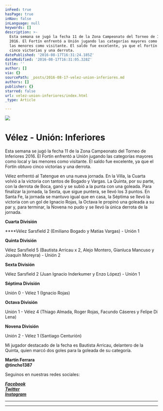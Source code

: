 ```yaml
---
inFeed: true
hasPage: true
inNav: false
inLanguage: null
keywords: []
description: >-
  Esta semana se jugó la fecha 11 de la Zona Campeonato del Torneo de Inferiores
  2016. El Fortín enfrentó a Unión jugando las categorías mayores como local y
  las menores como visitante. El saldo fue excelente, ya que el Fortín obtuvo
  cinco victorias y una derrota.
datePublished: '2016-08-17T16:31:24.185Z'
dateModified: '2016-08-17T16:31:05.328Z'
title: ''
author: []
via: {}
sourcePath: _posts/2016-08-17-velez-union-inferiores.md
authors: []
publisher: {}
starred: false
url: velez-union-inferiores/index.html
_type: Article

---
```

![](https://the-grid-user-content.s3-us-west-2.amazonaws.com/7948b4b2-1d45-4b90-92c4-324c12c89753.jpg)

# Vélez - Unión: Inferiores

Esta semana se jugó la fecha 11 de la Zona Campeonato del Torneo de Inferiores 2016\. El Fortín enfrentó a Unión jugando las categorías mayores como local y las menores como visitante. El saldo fue excelente, ya que el Fortín obtuvo cinco victorias y una derrota.

Vélez enfrentó al Tatengue en una nueva jornada. En la Villa, la Cuarta volvió a la victoria con tantos de Bogado y Vargas. La Quinta, por su parte, con la derrota de Boca, ganó y se subió a la punta con una goleada. Para finalizar la jornada, la Sexta, que sigue puntera, se llevó los 3 puntos. En Santa Fe, la jornada se mantuvo igual que en casa, la Séptima se llevó la victoria con un gol de Ignacio Rojas, la Octava le propinó una goleada a su par y, para terminar, la Novena no pudo y se llevó la única derrota de la jornada.

**Cuarta División**

****Vélez Sarsfield 2 (Emiliano Bogado y Matías Vargas) - Unión 1

**Quinta División**

Vélez Sarsfield 5 (Bautista Arricau x 2, Alejo Montero, Gianluca Mancuso y Joaquín Moreyra) - Unión 2

**Sexta División**

Vélez Sarsfield 2 (Juan Ignacio Inderkumer y Enzo López) - Unión 1

**Séptima División**

Unión 0 - Vélez 1 (Ignacio Rojas)

**Octava División**

Unión 1 - Vélez 4 (Thiago Almada, Roger Rojas, Facundo Cáseres y Felipe Di Lena)

**Novena División**

Unión 2 - Vélez 1 (Santiago Centurión)

Mi jugador destacado de la fecha es Bautista Arricau, delantero de la Quinta, quien marcó dos goles para la goleada de su categoría.

**Martín Ferrara**  
**@tincho1387**

Seguinos en nuestras redes sociales:

_**[Facebook][0]**_  
_**[Twitter][1]**_  
_**[Instagram][2]**_

****

****

[0]: https://www.facebook.com/pasionfortineraoficial/
[1]: https://twitter.com/PasionFortinera
[2]: https://www.instagram.com/pasionfortinera/